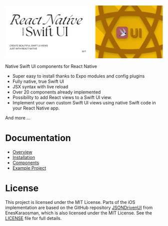 

![banner](./docs/static/img/banner.PNG)

Native Swift UI components for React Native

- Super easy to install thanks to Expo modules and config plugins
- Fully native, true Swift UI
- JSX syntax with live reload
- Over 20 components already implemented
- Possibility to add React views to a Swift UI view.
- Implement your own custom Swift UI views using native Swift code in your React Native app.

 And more ...

# Documentation

- [Overview](https://rn-render-swift-ui.netlify.app/docs/intro)
- [Installation](https://rn-render-swift-ui.netlify.app/docs/installation)
- [Components](https://rn-render-swift-ui.netlify.app/docs/category/components)
- [Example Project](./example/)

# License

This project is licensed under the MIT License. Parts of the iOS implementation are based on the GitHub repository [JSONDrivenUI](https://github.com/EnesKaraosman/JSONDrivenUI) from EnesKaraosman, which is also licensed under the MIT License. See the [LICENSE](./LICENSE) file for full details.
